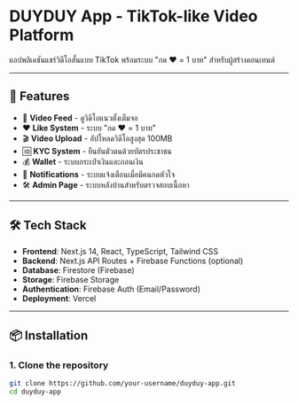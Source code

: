 # DUYDUY App - TikTok-like Video Platform

แอปพลิเคชันแชร์วิดีโอสั้นแบบ TikTok พร้อมระบบ "กด ❤️ = 1 บาท" สำหรับผู้สร้างคอนเทนต์

---

## 🚀 Features

- 📱 **Video Feed** - ดูวิดีโอแนวตั้งเต็มจอ
- ❤️ **Like System** - ระบบ "กด ❤️ = 1 บาท"
- 🎬 **Video Upload** - อัปโหลดวิดีโอสูงสุด 100MB
- 🆔 **KYC System** - ยืนยันตัวตนด้วยบัตรประชาชน
- 💰 **Wallet** - ระบบกระเป๋าเงินและถอนเงิน
- 🔔 **Notifications** - ระบบแจ้งเตือนเมื่อมีคนกดหัวใจ
- 🛠 **Admin Page** - ระบบหลังบ้านสำหรับตรวจสอบเนื้อหา

---

## 🛠️ Tech Stack

- **Frontend**: Next.js 14, React, TypeScript, Tailwind CSS
- **Backend**: Next.js API Routes + Firebase Functions (optional)
- **Database**: Firestore (Firebase)
- **Storage**: Firebase Storage
- **Authentication**: Firebase Auth (Email/Password)
- **Deployment**: Vercel

---

## 📦 Installation

### 1. Clone the repository
```bash
git clone https://github.com/your-username/duyduy-app.git
cd duyduy-app
